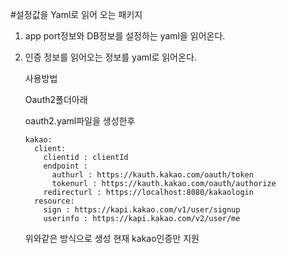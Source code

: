 #설정값을 Yaml로 읽어 오는 패키지


1. app port정보와 DB정보를 설정하는 yaml을 읽어온다.

2. 인증 정보를 읽어오는 정보를 yaml로 읽어온다.

    사용방법
    
    Oauth2폴더아래
    
    oauth2.yaml파일을 생성한후
    ~~~
    kakao:
      client:
        clientid : clientId
        endpoint :
          authurl : https://kauth.kakao.com/oauth/token
          tokenurl : https://kauth.kakao.com/oauth/authorize
        redirecturl : https://localhost:8080/kakaologin
      resource:
        sign : https://kapi.kakao.com/v1/user/signup
        userinfo : https://kapi.kakao.com/v2/user/me
    ~~~
    위와같은 방식으로 생성
    현재 kakao인증만 지원